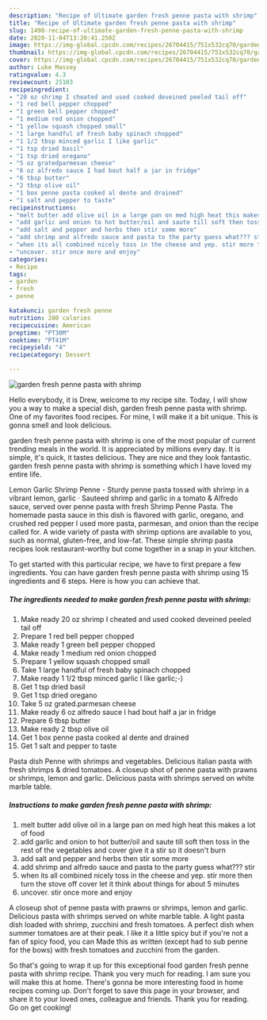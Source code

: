 ```yaml
---
description: "Recipe of Ultimate garden fresh penne pasta with shrimp"
title: "Recipe of Ultimate garden fresh penne pasta with shrimp"
slug: 1498-recipe-of-ultimate-garden-fresh-penne-pasta-with-shrimp
date: 2020-11-04T13:20:41.250Z
image: https://img-global.cpcdn.com/recipes/26704415/751x532cq70/garden-fresh-penne-pasta-with-shrimp-recipe-main-photo.jpg
thumbnail: https://img-global.cpcdn.com/recipes/26704415/751x532cq70/garden-fresh-penne-pasta-with-shrimp-recipe-main-photo.jpg
cover: https://img-global.cpcdn.com/recipes/26704415/751x532cq70/garden-fresh-penne-pasta-with-shrimp-recipe-main-photo.jpg
author: Luke Massey
ratingvalue: 4.3
reviewcount: 25103
recipeingredient:
- "20 oz shrimp I cheated and used cooked deveined peeled tail off"
- "1 red bell pepper chopped"
- "1 green bell pepper chopped"
- "1 medium red onion chopped"
- "1 yellow squash chopped small"
- "1 large handful of fresh baby spinach chopped"
- "1 1/2 tbsp minced garlic I like garlic"
- "1 tsp dried basil"
- "1 tsp dried oregano"
- "5 oz gratedparmesan cheese"
- "6 oz alfredo sauce I had bout half a jar in fridge"
- "6 tbsp butter"
- "2 tbsp olive oil"
- "1 box penne pasta cooked al dente and drained"
- "1 salt and pepper to taste"
recipeinstructions:
- "melt butter add olive oil in a large pan on med high heat this makes a lot of food"
- "add garlic and onion to hot butter/oil and saute till soft then toss in the rest of the vegetables and cover give it a stir so it doesn&#39;t burn"
- "add salt and pepper and herbs then stir some more"
- "add shrimp and alfredo sauce and pasta to the party guess what??? stir"
- "when its all combined nicely toss in the cheese and yep. stir more then turn the stove off cover let it think about things for about 5 minutes"
- "uncover. stir once more and enjoy"
categories:
- Recipe
tags:
- garden
- fresh
- penne

katakunci: garden fresh penne 
nutrition: 280 calories
recipecuisine: American
preptime: "PT30M"
cooktime: "PT41M"
recipeyield: "4"
recipecategory: Dessert

---
```



![garden fresh penne pasta with shrimp](https://img-global.cpcdn.com/recipes/26704415/751x532cq70/garden-fresh-penne-pasta-with-shrimp-recipe-main-photo.jpg)

Hello everybody, it is Drew, welcome to my recipe site. Today, I will show you a way to make a special dish, garden fresh penne pasta with shrimp. One of my favorites food recipes. For mine, I will make it a bit unique. This is gonna smell and look delicious.

garden fresh penne pasta with shrimp is one of the most popular of current trending meals in the world. It is appreciated by millions every day. It is simple, it's quick, it tastes delicious. They are nice and they look fantastic. garden fresh penne pasta with shrimp is something which I have loved my entire life.

Lemon Garlic Shrimp Penne - Sturdy penne pasta tossed with shrimp in a vibrant lemon, garlic · Sauteed shrimp and garlic in a tomato &amp; Alfredo sauce, served over penne pasta with fresh Shrimp Penne Pasta. The homemade pasta sauce in this dish is flavored with garlic, oregano, and crushed red pepper I used more pasta, parmesan, and onion than the recipe called for. A wide variety of pasta with shrimp options are available to you, such as normal, gluten-free, and low-fat. These simple shrimp pasta recipes look restaurant-worthy but come together in a snap in your kitchen.


To get started with this particular recipe, we have to first prepare a few ingredients. You can have garden fresh penne pasta with shrimp using 15 ingredients and 6 steps. Here is how you can achieve that.

<!--inarticleads1-->

##### The ingredients needed to make garden fresh penne pasta with shrimp:

1. Make ready 20 oz shrimp I cheated and used cooked deveined peeled tail off
1. Prepare 1 red bell pepper chopped
1. Make ready 1 green bell pepper chopped
1. Make ready 1 medium red onion chopped
1. Prepare 1 yellow squash chopped small
1. Take 1 large handful of fresh baby spinach chopped
1. Make ready 1 1/2 tbsp minced garlic I like garlic;-)
1. Get 1 tsp dried basil
1. Get 1 tsp dried oregano
1. Take 5 oz grated.parmesan cheese
1. Make ready 6 oz alfredo sauce I had bout half a jar in fridge
1. Prepare 6 tbsp butter
1. Make ready 2 tbsp olive oil
1. Get 1 box penne pasta cooked al dente and drained
1. Get 1 salt and pepper to taste


Pasta dish Penne with shrimps and vegetables. Delicious italian pasta with fresh shrimps &amp; dried tomatoes. A closeup shot of penne pasta with prawns or shrimps, lemon and garlic. Delicious pasta with shrimps served on white marble table. 

<!--inarticleads2-->

##### Instructions to make garden fresh penne pasta with shrimp:

1. melt butter add olive oil in a large pan on med high heat this makes a lot of food
1. add garlic and onion to hot butter/oil and saute till soft then toss in the rest of the vegetables and cover give it a stir so it doesn&#39;t burn
1. add salt and pepper and herbs then stir some more
1. add shrimp and alfredo sauce and pasta to the party guess what??? stir
1. when its all combined nicely toss in the cheese and yep. stir more then turn the stove off cover let it think about things for about 5 minutes
1. uncover. stir once more and enjoy


A closeup shot of penne pasta with prawns or shrimps, lemon and garlic. Delicious pasta with shrimps served on white marble table. A light pasta dish loaded with shrimp, zucchini and fresh tomatoes. A perfect dish when summer tomatoes are at their peak. I like it a little spicy but if you&#39;re not a fan of spicy food, you can Made this as written (except had to sub penne for the bows) with fresh tomatoes and zucchini from the garden. 

So that's going to wrap it up for this exceptional food garden fresh penne pasta with shrimp recipe. Thank you very much for reading. I am sure you will make this at home. There's gonna be more interesting food in home recipes coming up. Don't forget to save this page in your browser, and share it to your loved ones, colleague and friends. Thank you for reading. Go on get cooking!
